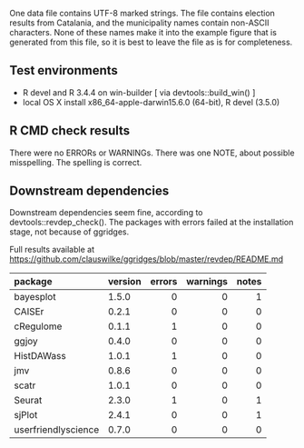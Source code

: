 One data file contains UTF-8 marked strings. The file contains election results from Catalania, and the municipality names contain non-ASCII characters. None of these names make it into the example figure that is generated from this file, so it is best to leave the file as is for completeness.

## Test environments
* R devel and R 3.4.4 on win-builder [ via devtools::build_win() ]
* local OS X install x86_64-apple-darwin15.6.0 (64-bit), R devel (3.5.0)

## R CMD check results
There were no ERRORs or WARNINGs. There was one NOTE, about possible misspelling. The spelling is correct.

## Downstream dependencies
Downstream dependencies seem fine, according to devtools::revdep_check().
The packages with errors failed at the installation stage,
not because of ggridges.

Full results available at https://github.com/clauswilke/ggridges/blob/master/revdep/README.md

|package             |version | errors| warnings| notes|
|:-------------------|:-------|------:|--------:|-----:|
|bayesplot           |1.5.0   |      0|        0|     1|
|CAISEr              |0.2.1   |      0|        0|     0|
|cRegulome           |0.1.1   |      1|        0|     0|
|ggjoy               |0.4.0   |      0|        0|     0|
|HistDAWass          |1.0.1   |      1|        0|     0|
|jmv                 |0.8.6   |      0|        0|     0|
|scatr               |1.0.1   |      0|        0|     0|
|Seurat              |2.3.0   |      1|        0|     1|
|sjPlot              |2.4.1   |      0|        0|     1|
|userfriendlyscience |0.7.0   |      0|        0|     0|
